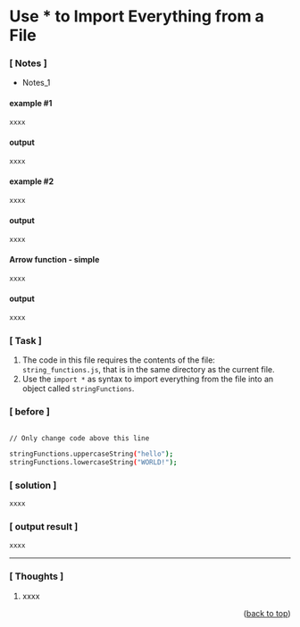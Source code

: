 <a name="topage"></a>

# Use * to Import Everything from a File

### [ Notes ]
  * Notes_1

#### example #1

```sh
xxxx
```

#### output
```sh
xxxx
```

#### example #2

```sh
xxxx
```

#### output
```sh
xxxx
```

#### Arrow function - simple

```sh
xxxx
```

#### output
```sh
xxxx
```

### [ Task ]
  1. The code in this file requires the contents of the file: `string_functions.js`, that is in the same directory as the current file.
  2. Use the `import *` as syntax to import everything from the file into an object called `stringFunctions`.


### [ before ]

```sh

// Only change code above this line

stringFunctions.uppercaseString("hello");
stringFunctions.lowercaseString("WORLD!");
```

### [ solution ]

```sh
xxxx
```

### [ output result ]

```sh
xxxx
```

-----

### [ Thoughts ]

  1. xxxx
  

<p align="right">(<a href="#topage">back to top</a>)</p>
<br/>
<br/>
